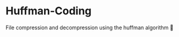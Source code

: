 # Huffman-Coding
 File compression and decompression using the huffman algorithm :open_file_folder:
